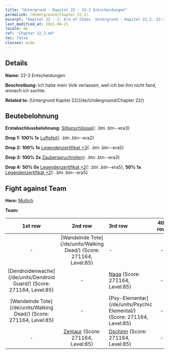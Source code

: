 ```yaml
---
title: "Untergrund - Kapitel 22 - 22-2 Entscheidungen"
permalink: /Underground/Chapter 22_2/
excerpt: "Kapitel 22 - 2. Era of Chaos  Untergrund - Kapitel 22_2. 22-2 Entscheidungen"
last_modified_at: 2021-04-21
locale: de
ref: "Chapter 22_2.md"
toc: false
classes: wide
---
```


## Details

 **Name:** 22-2 Entscheidungen

 **Beschreibung:** Ich habe mein Volk verlassen, weil ich bei ihm nicht fand, wonach ich suchte.

 **Related to:** [Untergrund Kapitel 22](/de/Underground/Chapter 22/)

## Beutebelohnung

 **Erstabschlussbelohnung:** [Silberschlüssel](/de/Items/con_693/){: .btn .btn--era3}

 **Drop 1:** **100% 1x** [Luftpfeil](/de/Items/her_449/){: .btn .btn--era2}

 **Drop 2:** **100% 1x** [Legendenzertifikat +3](/de/Items/mat_88/){: .btn .btn--era5}

 **Drop 3:** **100% 2x** [Zauberspruchrollen](/de/Items/con_694/){: .btn .btn--era3}

 **Drop 4:** **50% 0x** [Legendenzertifikat +2](/de/Items/mat_81/){: .btn .btn--era5}, **50% 1x** [Legendenzertifikat +2](/de/Items/mat_81/){: .btn .btn--era5}


## Fight against Team
 **Hero:** [Mullich](/de/heroes/Mullich/)

 **Team:**


  | 1st row | 2nd row | 3rd row | 4th row |
  |:----:|:----:|:----|:----:|
  | - | [Wandelnde Tote](/de/units/Walking Dead/) (Score: 271164, Level:85)  | - | - |
  | [Dendroidenwache](/de/units/Dendroid Guard/) (Score: 271164, Level:85)  | - | [Naga](/de/units/Naga/) (Score: 271164, Level:85)  | - |
  | [Wandelnde Tote](/de/units/Walking Dead/) (Score: 271164, Level:85)  | - | [Psy-Elementar](/de/units/Psychic Elemental/) (Score: 271164, Level:85)  | - |
  | - | [Zentaur](/de/units/Centaur/) (Score: 271164, Level:85)  | [Dschinn](/de/units/Genie/) (Score: 271164, Level:85)  | - |


